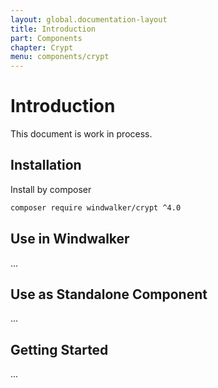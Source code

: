 ```yaml
---
layout: global.documentation-layout
title: Introduction
part: Components
chapter: Crypt
menu: components/crypt
---
```


# Introduction

This document is work in process.

## Installation

Install by composer

```bash
composer require windwalker/crypt ^4.0
```

## Use in Windwalker

...

## Use as Standalone Component

...

## Getting Started

...
